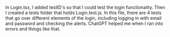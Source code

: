 In Login.tsx, I added testID's so that I could test the login functionality. Then I created a tests folder that holds Login.test.js. In this file, there are 4 tests that go over different elements of the login, including logging in with email and password and checking the alerts. ChatGPT helped me when I ran into errors and things like that. 
